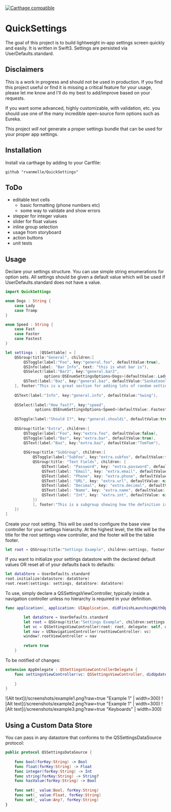 [![Carthage compatible](https://img.shields.io/badge/Carthage-compatible-4BC51D.svg?style=flat)](https://github.com/Carthage/Carthage)

# QuickSettings

The goal of this project is to build lightweight in-app settings screen quickly and easily. It is written in Swift3. Settings are persisted via UserDefaults.standard.

## Disclaimers

This is a work in progress and should not be used in production. If you find this project useful or find it is missing a critical feature for your usage, please let me know and I'll do my best to add/improve based on your requests. 

If you want some advanced, highly customizable, with validation, etc. you should use one of the many incredible open-source form options such as Eureka.

This project *will not* generate a proper settings bundle that can be used for your proper app settings.

## Installation

Install via carthage by adding to your Cartfile:

```
github "rvanmelle/QuickSettings"
```

## ToDo

* editable text cells
  * basic formatting (phone numbers etc)
  * some way to validate and show errors
* stepper for integer values
* slider for float values
* inline group selection
* usage from storyboard
* action buttons
* unit tests

## Usage

Declare your settings structure. You can use simple string enumerations for option sets. All settings should be given a default value which will be used if UserDefaults.standard does not have a value.

```swift
import QuickSettings

enum Dogs : String {
    case Lady
    case Tramp
}

enum Speed : String {
    case Fast
    case Faster
    case Fastest
}

let settings : [QSSettable] = [
    QSGroup(title:"General", children:[
        QSToggle(label:"Foo", key:"general.foo", defaultValue:true),
        QSInfo(label: "Bar Info", text: "this is what bar is"),
        QSSelect(label:"Bar2", key:"general.bar2",
                 options:QSEnumSettingsOptions<Dogs>(defaultValue:.Lady)),
        QSText(label:"Baz", key:"general.baz", defaultValue:"Saskatoon"),
    ], footer:"This is a great section for adding lots of random settings that are not really necessary."),
    
    QSText(label:"Info", key:"general.info", defaultValue:"Swing"),
    
    QSSelect(label:"How fast?", key:"speed",
             options:QSEnumSettingsOptions<Speed>(defaultValue:.Fastest)),
    
    QSToggle(label:"Should I?", key:"general.shouldi", defaultValue:true),
    
    QSGroup(title:"Extra", children:[
        QSToggle(label:"Foo", key:"extra.foo", defaultValue:false),
        QSToggle(label:"Bar", key:"extra.bar", defaultValue:true),
        QSText(label:"Baz", key:"extra.baz", defaultValue:"TomTom"),
        
        QSGroup(title:"SubGroup", children:[
            QSToggle(label:"SubFoo", key:"extra.subfoo", defaultValue:false),
            QSGroup(title: "Text Fields", children: [
                QSText(label: "Password", key: "extra.password", defaultValue: nil, type:.password),
                QSText(label: "Email", key: "extra.email", defaultValue: nil, type:.email),
                QSText(label: "Phone", key: "extra.phone", defaultValue: nil, type:.phone),
                QSText(label: "URL", key: "extra.url", defaultValue: nil, type:.url),
                QSText(label: "Decimal", key: "extra.decimal", defaultValue: nil, type:.decimal),
                QSText(label: "Name", key: "extra.name", defaultValue: nil, type:.name),
                QSText(label: "Int", key: "extra.int", defaultValue: nil, type:.int)
            ])
            ], footer:"This is a subgroup showing how the definition is recursive")
    ])
]
```

Create your root setting. This will be used to configure the base view controller for your settings hierarchy. At the highest level, the title will be the title for the root settings view controller, and the footer will be the table footer.

```swift
let root = QSGroup(title:"Settings Example", children:settings, footer:"This is a footer")
```

If you want to initialize your settings datastore with the declared default values OR reset all of your defaults back to defaults:

```swift
let dataStore = UserDefaults.standard
root.initialize(datastore: dataStore)
root.reset(settings: settings, dataStore: dataStore)
```

To use, simply declare a QSSettingsViewController, typically inside a navigation controller unless no hierarchy is required in your definition.

```swift
func application(_ application: UIApplication, didFinishLaunchingWithOptions launchOptions: [UIApplicationLaunchOptionsKey: Any]?) -> Bool {

        let dataStore = UserDefaults.standard
        let root = QSGroup(title:"Settings Example", children:settings, footer:"These are all of the settings at the top level")
        let vc = QSSettingsViewController(root: root, delegate: self, dataStore: dataStore)
        let nav = UINavigationController(rootViewController: vc)
        window?.rootViewController = nav
        
        return true
    }
```

To be notified of changes:

```swift
extension AppDelegate : QSSettingsViewControllerDelegate {
    func settingsViewController(vc: QSSettingsViewController, didUpdateSetting id: String) {
        
    }
}
```

![Alt text](/screenshots/example1.png?raw=true "Example 1" | width=300)
![Alt text](/screenshots/example2.png?raw=true "Example 1" | width=300)
![Alt text](/screenshots/example3.png?raw=true "Keyboards" | width=300)

## Using a Custom Data Store

You can pass in any datastore that conforms to the QSSettingsDataSource protocol:

```swift
public protocol QSSettingsDataSource {
    
    func bool(forKey:String) -> Bool
    func float(forKey:String) -> Float
    func integer(forKey:String) -> Int
    func string(forKey:String) -> String?
    func hasValue(forKey:String) -> Bool
    
    func set(_ value:Bool, forKey:String)
    func set(_ value:Float, forKey:String)
    func set(_ value:Any?, forKey:String)
}
```

